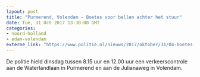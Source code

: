 ```yaml
---
layout: post
title: "Purmerend, Volendam - Boetes voor bellen achter het stuur"
date: Tue, 31 Oct 2017 13:30:00 GMT
categories: 
- noord-holland 
- edam-volendam 
externe_link: "https://www.politie.nl/nieuws/2017/oktober/31/04-boetes-voor-bellen-achter-het-stuur.html"
---
```


De politie hield dinsdag tussen 8.15 uur en 12.00 uur een verkeerscontrole aan de Waterlandlaan in Purmerend en aan de Julianaweg in Volendam.
